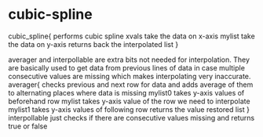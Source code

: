# cubic-spline
cubic_spline{
  performs cubic spline
  xvals take the data on x-axis
  mylist take the data on y-axis
  returns back the interpolated list
  }

averager and interpollable are extra bits not needed for interpolation.
They are basically used to get data from previous lines of data in case multiple consecutive values are missing which makes interpolating very inaccurate.
averager{
  checks previous and next row for data and adds average of them to alternating places where data is missing
  mylist0 takes y-axis values of beforehand row
  mylist takes y-axis value of the row we need to interpolate
  mylist1 takes y-axis values of following row
  returns the value restored list
}
interpollable just checks if there are consecutive values missing and returns true or false
